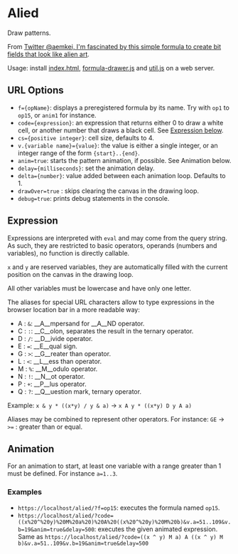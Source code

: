 Alied
=====

Draw patterns.

From [Twitter @aemkei, I'm fascinated by this simple formula to create bit fields that look like alien art](https://twitter.com/twitter.com/aemkei/status/1378106731386040322?s=19).

Usage: install [index.html](index.html), [formula-drawer.js](formula-drawer.js) and [util.js](util.js) on a web server.

## URL Options ##

- `f={opName}`: displays a preregistered formula by its name. Try with `op1` to `op15`, or `anim1` for instance.
- `code={expression}`:  an expression that returns either 0 to draw a white cell, or another number that draws a black cell. See [Expression below](#expression).
- `cs={positive integer}`: cell size, defaults to 4.
- `v.{variable name}={value}`: the value is either a single integer, or an integer range of the form `{start}..{end}`.
- `anim=true`: starts the pattern animation, if possible. See Animation below.
- `delay={milliseconds}`: set the animation delay.
- `delta={number}`: value added between each animation loop. Defaults to 1.
- `drawOver=true` : skips clearing the canvas in the drawing loop.
- `debug=true`: prints debug statements in the console.

## Expression ##

Expressions are interpreted with `eval` and may come from the query string. As such, they are restricted to basic operators, operands (numbers and variables), no function is directly callable.

`x` and `y` are reserved variables, they are automatically filled with the current position on the canvas in the drawing loop.

All other variables must be lowercase and have only one letter.

The aliases for special URL characters allow to type expressions in the browser location bar in a more readable way:
- A : `&`: __A__mpersand for __A__ND operator.
- C : `:`: __C__olon, separates the result in the ternary operator.
- D : `/`: __D__ivide operator.
- E : `=`: __E__qual sign.
- G : `>`: __G__reater than operator.
- L : `<`: __L__ess than operator.
- M : `%`: __M__odulo operator.
- N : `!`: __N__ot operator.
- P : `+`: __P__lus operator.
- Q : `?`: __Q__uestion mark, ternary operator.

Example: `x & y * ((x*y) / y & a)` → `x A y * ((x*y) D y A a)`

Aliases may be combined to represent other operators. For instance: `GE` → `>=` : greater than or equal.

## Animation ##

For an animation to start, at least one variable with a range greater than 1 must be defined. For instance `a=1..3`.

### Examples ###

- `https://localhost/alied/?f=op15`: executes the formula named `op15`.
-  `https://localhost/alied/?code=((x%20^%20y)%20M%20a%20)%20A%20((x%20^%20y)%20M%20b)&v.a=51..109&v.b=19&anim=true&delay=500`: executes the given animated expression.
  Same as `https://localhost/alied/?code=((x ^ y) M a) A ((x ^ y) M b)&v.a=51..109&v.b=19&anim=true&delay=500`
